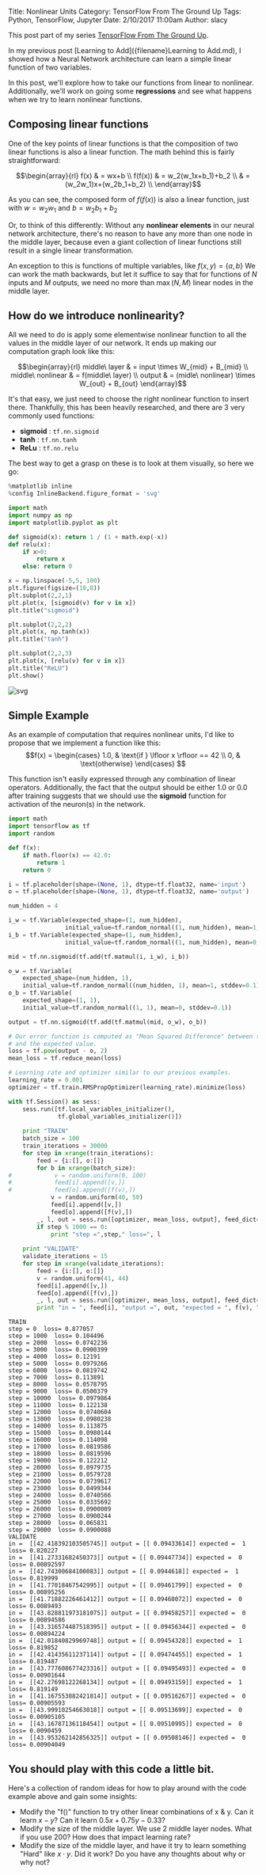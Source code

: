 Title: Nonlinear Units
Category: TensorFlow From The Ground Up
Tags: Python, TensorFlow, Jupyter
Date: 2/10/2017 11:00am 
Author: slacy

This post part of my series [TensorFlow From The Ground Up]({category}tensorflow-from-the-ground-up).

In my previous post [Learning to Add]({filename}Learning to Add.md), I showed how a Neural Network architecture can learn a simple linear function of two variables.  

In this post, we'll explore how to take our functions from linear to nonlinear.  Additionally, we'll work on going some **regressions** and see what happens when we try to learn nonlinear functions. 
## Composing linear functions

One of the key points of linear functions is that the composition of two linear functions is also a linear function.  The math behind this is fairly straightforward: 

$$\begin{array}{rl}
f(x) & = wx+b \\
f(f(x)) & = w_2(w_1x+b_1)+b_2 \\
& = (w_2w_1)x+(w_2b_1+b_2) \\
\end{array}$$

As you can see, the composed form of $f(f(x))$ is also a linear function, just with $w = w_2w_1$ and $b = w_2b_1+b_2$

Or, to think of this differently:  Without any **nonlinear elements** in our neural network architecture, there's no reason to have any more than one node in the middle layer, because even a giant collection of linear functions still result in a single linear transformation.  

An exception to this is functions of multiple variables, like $f(x,y) = \{a,b\}$  We can work the math backwards, but let it suffice to say that for functions of $N$ inputs and $M$ outputs, we need no more than $\max(N,M)$ linear 
nodes in the middle layer. 

## How do we introduce nonlinearity?

All we need to do is apply some elementwise nonlinear function to all the values in the middle layer of our network.  It ends up making our computation graph look like this: 

$$\begin{array}{rl}
middle\ layer & = input \times W_{mid} + B_{mid} \\
middle\ nonlinear & = f(middle\ layer) \\ 
output & = (midle\ nonlinear) \times W_{out} + B_{out}
\end{array}$$

It's that easy, we just need to choose the right nonlinear function to insert there.  Thankfully, this has been heavily researched, and there are 3 very commonly used functions:

* **sigmoid** : ``tf.nn.sigmoid``
* **tanh** : ``tf.nn.tanh``
* **ReLu**  : ``tf.nn.relu``

The best way to get a grasp on these is to look at them visually, so here we go: 


```python
%matplotlib inline
%config InlineBackend.figure_format = 'svg'
```


```python
import math
import numpy as np 
import matplotlib.pyplot as plt 

def sigmoid(x): return 1 / (1 + math.exp(-x))
def relu(x):
    if x>0: 
        return x
    else: return 0 

x = np.linspace(-5,5, 100)
plt.figure(figsize=(10,8))
plt.subplot(2,2,1)
plt.plot(x, [sigmoid(v) for v in x])
plt.title("sigmoid")

plt.subplot(2,2,2)
plt.plot(x, np.tanh(x))
plt.title("tanh")

plt.subplot(2,2,3)
plt.plot(x, [relu(v) for v in x])
plt.title("ReLU")
plt.show()
```


![svg]({filename}images/NonlinearUnits_files/NonlinearUnits_5_0.svg)

## Simple Example

As an example of computation that requires nonlinear units, I'd like to propose that we implement a function like this: 
$$f(x) = \begin{cases}
    1.0, & \text{if } \lfloor x \rfloor == 42 \\
    0,         & \text{otherwise}
\end{cases}
$$

This function isn't easily expressed through any combination of linear operators.  Additionally, the fact that the output should be either 1.0 or 0.0 after training suggests that we should use the **sigmoid** function for activation of the neuron(s) in the network. 


```python
import math
import tensorflow as tf 
import random

def f(x): 
    if math.floor(x) == 42.0: 
        return 1 
    return 0

i = tf.placeholder(shape=(None, 1), dtype=tf.float32, name='input')
o = tf.placeholder(shape=(None, 1), dtype=tf.float32, name='output')

num_hidden = 4

i_w = tf.Variable(expected_shape=(1, num_hidden), 
                initial_value=tf.random_normal((1, num_hidden), mean=1, stddev=0.1))
i_b = tf.Variable(expected_shape=(1, num_hidden), 
                initial_value=tf.random_normal((1, num_hidden), mean=0, stddev=0.1))

mid = tf.nn.sigmoid(tf.add(tf.matmul(i, i_w), i_b))

o_w = tf.Variable(
    expected_shape=(num_hidden, 1), 
    initial_value=tf.random_normal((num_hidden, 1), mean=1, stddev=0.1))
o_b = tf.Variable(
    expected_shape=(1, 1), 
    initial_value=tf.random_normal((1, 1), mean=0, stddev=0.1))

output = tf.nn.sigmoid(tf.add(tf.matmul(mid, o_w), o_b))

# Our error function is computed as "Mean Squared Difference" between the computed output
# and the expected value. 
loss = tf.pow(output - o, 2)
mean_loss = tf.reduce_mean(loss)

# Learning rate and optimizer similar to our previous examples. 
learning_rate = 0.001
optimizer = tf.train.RMSPropOptimizer(learning_rate).minimize(loss)

with tf.Session() as sess: 
    sess.run([tf.local_variables_initializer(), 
              tf.global_variables_initializer()])
    
    print "TRAIN"
    batch_size = 100
    train_iterations = 30000
    for step in xrange(train_iterations):
        feed = {i:[], o:[]}
        for b in xrange(batch_size):
#            v = random.uniform(0, 100)
#            feed[i].append([v,])
#            feed[o].append([f(v),])
            v = random.uniform(40, 50)
            feed[i].append([v,])
            feed[o].append([f(v),])
        _, l, out = sess.run([optimizer, mean_loss, output], feed_dict=feed)
        if step % 1000 == 0:
            print "step =",step," loss=", l
            
    print "VALIDATE"
    validate_iterations = 15
    for step in xrange(validate_iterations):
        feed = {i:[], o:[]}
        v = random.uniform(41, 44)
        feed[i].append([v,])
        feed[o].append([f(v),])
        _, l, out = sess.run([optimizer, mean_loss, output], feed_dict=feed)
        print "in = ", feed[i], "output =", out, "expected = ", f(v), " loss=", l

```

    TRAIN
    step = 0  loss= 0.877057
    step = 1000  loss= 0.104496
    step = 2000  loss= 0.0742236
    step = 3000  loss= 0.0900399
    step = 4000  loss= 0.12191
    step = 5000  loss= 0.0979266
    step = 6000  loss= 0.0819742
    step = 7000  loss= 0.113891
    step = 8000  loss= 0.0578795
    step = 9000  loss= 0.0500379
    step = 10000  loss= 0.0979864
    step = 11000  loss= 0.122138
    step = 12000  loss= 0.0740604
    step = 13000  loss= 0.0980238
    step = 14000  loss= 0.113875
    step = 15000  loss= 0.0980144
    step = 16000  loss= 0.114098
    step = 17000  loss= 0.0819586
    step = 18000  loss= 0.0819596
    step = 19000  loss= 0.122212
    step = 20000  loss= 0.0979735
    step = 21000  loss= 0.0579728
    step = 22000  loss= 0.0739617
    step = 23000  loss= 0.0499344
    step = 24000  loss= 0.0740566
    step = 25000  loss= 0.0335692
    step = 26000  loss= 0.0900009
    step = 27000  loss= 0.0900244
    step = 28000  loss= 0.065831
    step = 29000  loss= 0.0900088
    VALIDATE
    in =  [[42.418392103505745]] output = [[ 0.09433614]] expected =  1  loss= 0.820227
    in =  [[41.27331682450373]] output = [[ 0.09447734]] expected =  0  loss= 0.00892597
    in =  [[42.74300684100083]] output = [[ 0.0944618]] expected =  1  loss= 0.819999
    in =  [[41.77018467542995]] output = [[ 0.09461799]] expected =  0  loss= 0.00895256
    in =  [[41.71882226461412]] output = [[ 0.09460072]] expected =  0  loss= 0.0089493
    in =  [[43.828811973181075]] output = [[ 0.09458257]] expected =  0  loss= 0.00894586
    in =  [[43.316574487518395]] output = [[ 0.09456344]] expected =  0  loss= 0.00894224
    in =  [[42.01840829969748]] output = [[ 0.09454328]] expected =  1  loss= 0.819852
    in =  [[42.41435611237114]] output = [[ 0.09474455]] expected =  1  loss= 0.819487
    in =  [[43.777608677423316]] output = [[ 0.09495493]] expected =  0  loss= 0.00901644
    in =  [[42.27698122268134]] output = [[ 0.09493159]] expected =  1  loss= 0.819149
    in =  [[41.167553882421814]] output = [[ 0.09516267]] expected =  0  loss= 0.00905593
    in =  [[43.99910254663018]] output = [[ 0.09513699]] expected =  0  loss= 0.00905105
    in =  [[43.16787136118454]] output = [[ 0.09510995]] expected =  0  loss= 0.0090459
    in =  [[43.953262142856325]] output = [[ 0.09508146]] expected =  0  loss= 0.00904049

## You should play with this code a little bit.

Here's a collection of random ideas for how to play around with the code example above and gain some insights:

* Modify the "f()" function to try other linear combinations of x & y.  Can it learn $x-y$?  Can it learn $0.5x + 0.75y - 0.33$? 
* Modify the size of the middle layer.  We use 2 middle layer nodes.  What if you use 200?  How does that impact learning rate?   
* Modify the size of the middle layer, and have it try to learn something "Hard" like $x\cdot y$. Did it work?  Do you have any thoughts about why or why not?
